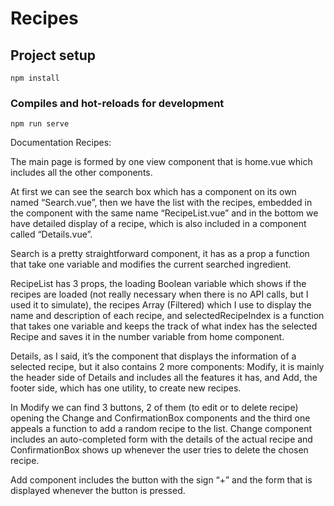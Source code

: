 # Recipes

## Project setup
```
npm install
```
### Compiles and hot-reloads for development
```
npm run serve
```
Documentation Recipes:

The main page is formed by one view component that is home.vue which includes all the other components.

At first we can see the search box which has a component on its own named “Search.vue”, then we have the list with the recipes, embedded in the component with the same name “RecipeList.vue”  and in the bottom we have detailed display of a recipe, which is also included in a component called “Details.vue”.

Search is a pretty straightforward component, it has as a prop a function that take one variable and modifies the current searched ingredient.

RecipeList has 3 props, the loading Boolean variable which shows if the recipes are loaded (not really necessary when there is no API calls, but I used it to simulate), the recipes Array (Filtered) which I use to display the name and description of each recipe, and selectedRecipeIndex is a function that takes one variable and keeps the track of what index has the selected Recipe and saves it in the number variable from home component.

Details, as I said, it’s the component that displays the information of a selected recipe, but it also contains 2 more components: Modify, it is mainly the header side of Details and includes all the features it has, and Add, the footer side, which has one utility, to create new recipes.

In Modify we can find 3 buttons, 2 of them (to edit or to delete recipe) opening the Change and ConfirmationBox components and the third one appeals a function to add a random recipe to the list. Change component includes an auto-completed  form with the details of the actual recipe and ConfirmationBox shows up whenever the user tries to delete the chosen recipe. 

Add component includes the button with the sign “+” and the form that is displayed whenever the button is pressed.

